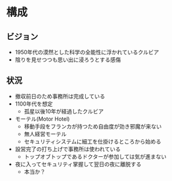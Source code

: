 # 構成

## ビジョン

- 1950年代の漠然とした科学の全能性に浮かれているクルビア
- 陰りを見せつつも思い出に浸ろうとする感傷

## 状況

- 撤収前日のため事務所は完成している
- 1100年代を想定
  - 孤星以後10年が経過したクルビア
- モーテル(Motor Hotel)
  - 移動手段をフランカが持つため自由度が効き邪魔が来ない
  - 無人経営モーテル
  - セキュリティシステムに細工を仕掛けるところから始める
- 設営完了の打ち上げで事務所は使われている
  - トップオブトップであるドクターが参加しては気が進まない
- 夜に入ってセキュリティ掌握して翌日の夜に離脱する
  - 本当か？
  